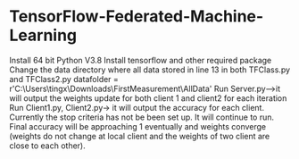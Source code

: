 # TensorFlow-Federated-Machine-Learning
Install 64 bit Python V3.8
Install tensorflow and other required package
Change the data directory where all data stored in line 13 in both TFClass.py and TFClass2.py datafolder = r'C:\Users\tingx\Downloads\FirstMeasurement\AllData'
Run Server.py-->it will output the weights update for both client 1 and client2 for each iteration
Run Client1.py, Client2.py-> it will output the accuracy for each client.
Currently the stop criteria has not be been set up. It will continue to run. Final accuracy will be approaching 1 eventually and weights converge (weights do not change at local client and the weights of two client are close to each other).
